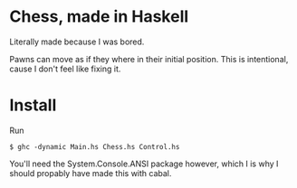 # Chess, made in Haskell
Literally made because I was bored.

Pawns can move as if they where in their initial position. This is intentional, cause I don't feel like fixing it.

# Install
Run
```console
$ ghc -dynamic Main.hs Chess.hs Control.hs
```

You'll need the System.Console.ANSI package however, which I is why I should propably have made this with cabal.
